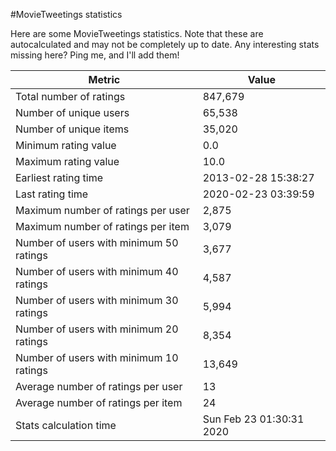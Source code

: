 #MovieTweetings statistics

Here are some MovieTweetings statistics. Note that these are autocalculated and may not be completely up to date. Any interesting stats missing here? Ping me, and I'll add them!

Metric | Value
--- | ---
Total number of ratings                 | 847,679
Number of unique users                  | 65,538
Number of unique items                  | 35,020
Minimum rating value                    | 0.0
Maximum rating value                    | 10.0
Earliest rating time                    | 2013-02-28 15:38:27
Last rating time                        | 2020-02-23 03:39:59
Maximum number of ratings per user      | 2,875
Maximum number of ratings per item      | 3,079
Number of users with minimum 50 ratings | 3,677
Number of users with minimum 40 ratings | 4,587
Number of users with minimum 30 ratings | 5,994
Number of users with minimum 20 ratings | 8,354
Number of users with minimum 10 ratings | 13,649
Average number of ratings per user      | 13
Average number of ratings per item      | 24
Stats calculation time                  | Sun Feb 23 01:30:31 2020

